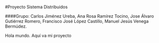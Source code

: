 #Proyecto Sistema Distribuidos

####Grupo: 
Carlos Jiménez Ureba, Ana Rosa Ramírez Tocino, Jose Álvaro Gutiérrez Romero, Francisco José López Castillo, Manuel Jesús Venega Bermúdez.

Hola mundo. Aquí va mi proyecto
